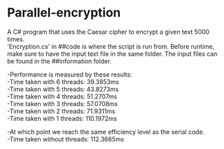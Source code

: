 # Parallel-encryption

A C# program that uses the Caesar cipher to encrypt a given text 5000 times.  
'Encryption.cs' in ##code is where the script is run from. Before runtime, make sure to have the input text file in the same folder. The input files can be found in the ##information folder.  

-Performance is measured by these results:  
-Time taken with 6 threads: 39.3853ms  
-Time taken with 5 threads: 43.8273ms  
-Time taken with 4 threads: 51.2707ms  
-Time taken with 3 threads: 57.0708ms  
-Time taken with 2 threads: 71.9311ms  
-Time taken with 1 threads: 110.1972ms  

-At which point we reach the same efficiency level as the serial code.  
-Time taken without threads: 112.3665ms  
